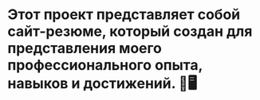 <h1>Этот проект представляет собой сайт-резюме, который создан для представления моего профессионального опыта, навыков и достижений. 🌟🖥️</h1>
